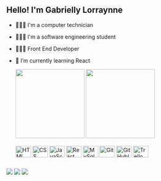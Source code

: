 ## Hello! I'm Gabrielly Lorraynne

- 👩🏽‍🎓 I'm a computer technician
- 👩🏽‍💻 I'm a software engineering student
- 👩🏽‍💻 Front End Developer
- 🌱 I’m currently learning React

  <div>
    <a href="https://www.linkedin.com/in/gabrielly-lorraynne-de-almeida/"></a>
    <img height="180em" src="https://github-readme-stats.vercel.app/api?username=gaby-lorraynne&show_icons=true&theme=dracula&include_all_commits=true&count_private=true"/>
    <img height="180em" src="https://github-readme-stats.vercel.app/api/top-langs/?username=gaby-lorraynne&layout=compact&langs_count=16&theme=dracula"/>
  </div>

  <div style="display:inline_block"><br>
    <img align="center" alt="HTML" height="30" width="40" src="https://cdn.jsdelivr.net/gh/devicons/devicon@latest/icons/html5/html5-original.svg">
    <img align="center" alt="CSS" height="30" width="40" src="https://cdn.jsdelivr.net/gh/devicons/devicon@latest/icons/css3/css3-original.svg">
    <img align="center" alt="JavaScript" height="30" width="40" src="https://cdn.jsdelivr.net/gh/devicons/devicon@latest/icons/javascript/javascript-original.svg">
    <img align="center" alt="React" height="30" width="40" src="https://cdn.jsdelivr.net/gh/devicons/devicon@latest/icons/react/react-original.svg">
     <img align="center" alt="MySql" height="30" width="40" src="https://cdn.jsdelivr.net/gh/devicons/devicon@latest/icons/mysql/mysql-original.svg">
    <img align="center" alt="Git" height="30" width="40" src="https://cdn.jsdelivr.net/gh/devicons/devicon@latest/icons/git/git-original.svg"">
    <img align="center" alt="GitHubL" height="30" width="40" src="https://cdn.jsdelivr.net/gh/devicons/devicon@latest/icons/github/github-original.svg">
    <img align="center" alt="Trello" height="30" width="40" src="https://cdn.jsdelivr.net/gh/devicons/devicon@latest/icons/trello/trello-original.svg">
  </div>

##

  <div>
    <a href="https://www.linkedin.com/in/gabrielly-lorraynne-de-almeida/" target="_blank"> <img src="https://img.shields.io/badge/LinkedIn-0077B5?style=for-the-badge&logo=linkedin&logoColor=white" target="_blank"/></a>
    <a href="https://portifolio-pessoal-gabrielly.vercel.app/" target="_blank"> <img src="https://img.shields.io/badge/website-000000?style=for-the-badge&logo=About.me&logoColor=white" target="_blank"/></a>
    <a href="mailto:gabyalmeidacom@hotmail.com" target="_blank"> <img src="https://img.shields.io/badge/Microsoft_Outlook-0078D4?style=for-the-badge&logo=microsoft-outlook&logoColor=white" target="_blank"/></a>
  </div>



